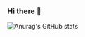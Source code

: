 ### Hi there 👋

![Anurag's GitHub stats](https://github-readme-stats.vercel.app/api?username=perkzen&show_icons=true&theme=radical)

